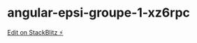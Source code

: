 # angular-epsi-groupe-1-xz6rpc

[Edit on StackBlitz ⚡️](https://stackblitz.com/edit/angular-epsi-groupe-1-xz6rpc)